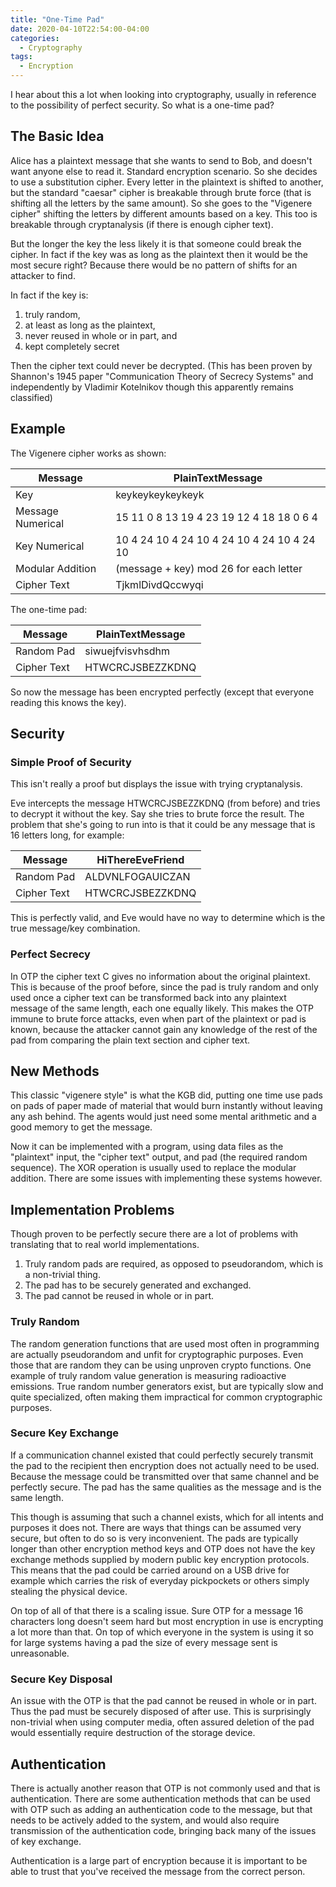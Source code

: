 ```yaml
---
title: "One-Time Pad"
date: 2020-04-10T22:54:00-04:00                  
categories:
  - Cryptography
tags:
  - Encryption
---
```


I hear about this a lot when looking into cryptography, usually in reference to the possibility of perfect security. So what is a one-time pad?

## The Basic Idea

Alice has a plaintext message that she wants to send to Bob, and doesn't want anyone else to read it. Standard encryption scenario. So she decides to use a substitution cipher. Every letter in the plaintext is shifted to another, but the standard "caesar" cipher is breakable through brute force (that is shifting all the letters by the same amount). So she goes to the "Vigenere cipher" shifting the letters by different amounts based on a key. This too is breakable through cryptanalysis (if there is enough cipher text).

But the longer the key the less likely it is that someone could break the cipher. In fact if the key was as long as the plaintext then it would be the most secure right? Because there would be no pattern of shifts for an attacker to find.

In fact if the key is:

1. truly random,
2. at least as long as the plaintext,
3. never reused in whole or in part, and
4. kept completely secret

Then the cipher text could never be decrypted. (This has been proven by Shannon's 1945 paper "Communication Theory of Secrecy Systems" and independently by Vladimir Kotelnikov though this apparently remains classified)

## Example

The Vigenere cipher works as shown:

|   Message         | PlainTextMessage |
|-------------------|------------------|
|     Key           | keykeykeykeykeyk |
| Message Numerical | 15 11  0  8 13 19  4 23  19 12 4 18 18 0  6  4 |
|   Key Numerical   | 10  4 24 10  4 24 10  4  24 10 4 24 10 4 24 10 |
| Modular Addition  | (message + key) mod 26 for each letter |
| Cipher Text       | TjkmlDivdQccwyqi |

The one-time pad:

|   Message   | PlainTextMessage |
|-------------|------------------|
| Random Pad  | siwuejfvisvhsdhm |
| Cipher Text | HTWCRCJSBEZZKDNQ |

So now the message has been encrypted perfectly (except that everyone reading this knows the key).

## Security

### Simple Proof of Security

This isn't really a proof but displays the issue with trying cryptanalysis.

Eve intercepts the message HTWCRCJSBEZZKDNQ (from before) and tries to decrypt it without the key. Say she tries to brute force the result. The problem that she's going to run into is that it could be any message that is 16 letters long, for example:

|   Message   | HiThereEveFriend |
|-------------|------------------|
| Random Pad  | ALDVNLFOGAUICZAN |
| Cipher Text | HTWCRCJSBEZZKDNQ |

This is perfectly valid, and Eve would have no way to determine which is the true message/key combination.

### Perfect Secrecy

In OTP the cipher text C gives no information about the original plaintext. This is because of the proof before, since the pad is truly random and only used once a cipher text can be transformed back into any plaintext message of the same length, each one equally likely. This makes the OTP immune to brute force attacks, even when part of the plaintext or pad is known, because the attacker cannot gain any knowledge of the rest of the pad from comparing the plain text section and cipher text.

## New Methods

This classic "vigenere style" is what the KGB did, putting one time use pads on pads of paper made of material that would burn instantly without leaving any ash behind. The agents would just need some mental arithmetic and a good memory to get the message.

Now it can be implemented with a program, using data files as the "plaintext" input, the "cipher text" output, and pad (the required random sequence). The XOR operation is usually used to replace the modular addition. There are some issues with implementing these systems however.

## Implementation Problems

Though proven to be perfectly secure there are a lot of problems with translating that to real world implementations.

1. Truly random pads are required, as opposed to pseudorandom, which is a non-trivial thing.
2. The pad has to be securely generated and exchanged.
3. The pad cannot be reused in whole or in part.

### Truly Random

The random generation functions that are used most often in programming are actually pseudorandom and unfit for cryptographic purposes. Even those that are random they can be using unproven crypto functions. One example of truly random value generation is measuring radioactive emissions. True random number generators exist, but are typically slow and quite specialized, often making them impractical for common cryptographic purposes.

### Secure Key Exchange

If a communication channel existed that could perfectly securely transmit the pad to the recipient then encryption does not actually need to be used. Because the message could be transmitted over that same channel and be perfectly secure. The pad has the same qualities as the message and is the same length.

This though is assuming that such a channel exists, which for all intents and purposes it does not. There are ways that things can be assumed very secure, but often to do so is very inconvenient. The pads are typically longer than other encryption method keys and OTP does not have the key exchange methods supplied by modern public key encryption protocols. This means that the pad could be carried around on a USB drive for example which carries the risk of everyday pickpockets or others simply stealing the physical device.

On top of all of that there is a scaling issue. Sure OTP for a message 16 characters long doesn't seem hard but most encryption in use is encrypting a lot more than that. On top of which everyone in the system is using it so for large systems having a pad the size of every message sent is unreasonable.

### Secure Key Disposal

An issue with the OTP is that the pad cannot be reused in whole or in part. Thus the pad must be securely disposed of after use. This is surprisingly non-trivial when using computer media, often assured deletion of the pad would essentially require destruction of the storage device.

## Authentication

There is actually another reason that OTP is not commonly used and that is authentication. There are some authentication methods that can be used with OTP such as adding an authentication code to the message, but that needs to be actively added to the system, and would also require transmission of the authentication code, bringing back many of the issues of key exchange.

Authentication is a large part of encryption because it is important to be able to trust that you've received the message from the correct person.
